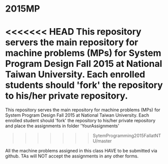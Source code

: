 # 2015MP

<<<<<<< HEAD
This repository servers the main repository for machine problems (MPs) for System Program Design Fall 2015 at National Taiwan University. Each enrolled students should 'fork' the repository to his/her private repository. 
=======
This repository serves the main repository for machine problems (MPs) for System Program Design Fall 2015 at National Taiwan University. Each enrolled student should 'fork' the repository to his/her private repository and place the assignments in folder 'YourAssignments'
>>>>>>> SytemProgramming2015FallatNTU/master

All the machine problems assigned in this class HAVE to be submitted via github. TAs will NOT accept the assignments in any other forms.
